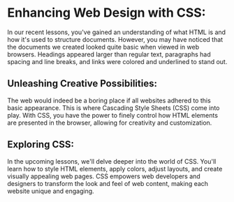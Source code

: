 # Enhancing Web Design with CSS:

In our recent lessons, you've gained an understanding of what HTML is and how it's used to structure documents. However, you may have noticed that the documents we created looked quite basic when viewed in web browsers. Headings appeared larger than regular text, paragraphs had spacing and line breaks, and links were colored and underlined to stand out.

## Unleashing Creative Possibilities:

The web would indeed be a boring place if all websites adhered to this basic appearance. This is where Cascading Style Sheets (CSS) come into play. With CSS, you have the power to finely control how HTML elements are presented in the browser, allowing for creativity and customization.

## Exploring CSS:

In the upcoming lessons, we'll delve deeper into the world of CSS. You'll learn how to style HTML elements, apply colors, adjust layouts, and create visually appealing web pages. CSS empowers web developers and designers to transform the look and feel of web content, making each website unique and engaging.

